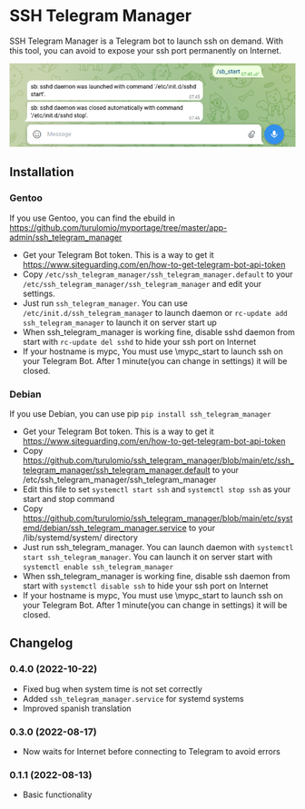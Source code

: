 # SSH Telegram Manager
SSH Telegram Manager is a Telegram bot to launch ssh on demand. With this tool, you can avoid to expose your ssh port permanently on Internet.

![Screenshot of a working SSH Telegram Manager bot](https://github.com/turulomio/ssh_telegram_manager/blob/main/doc/telegram_bot.png)

## Installation
### Gentoo

If you use Gentoo, you can find the ebuild in https://github.com/turulomio/myportage/tree/master/app-admin/ssh_telegram_manager

- Get your Telegram Bot token. This is a way to get it https://www.siteguarding.com/en/how-to-get-telegram-bot-api-token
- Copy `/etc/ssh_telegram_manager/ssh_telegram_manager.default` to your `/etc/ssh_telegram_manager/ssh_telegram_manager` and edit your settings.
- Just run `ssh_telegram_manager`. You can use `/etc/init.d/ssh_telegram_manager` to launch daemon or `rc-update add ssh_telegram_manager` to launch it on server start up
- When ssh_telegram_manager is working fine, disable sshd daemon from start with `rc-update del sshd` to hide your ssh port on Internet
- If your hostname is mypc, You must use \mypc_start to launch ssh on your Telegram Bot. After 1 minute(you can change in settings) it will be closed.


### Debian

If you use Debian, you can use pip `pip install ssh_telegram_manager`

- Get your Telegram Bot token. This is a way to get it https://www.siteguarding.com/en/how-to-get-telegram-bot-api-token
- Copy https://github.com/turulomio/ssh_telegram_manager/blob/main/etc/ssh_telegram_manager/ssh_telegram_manager.default to your /etc/ssh_telegram_manager/ssh_telegram_manager
- Edit this file to set `systemctl start ssh` and `systemctl stop ssh` as your start and stop command
- Copy https://github.com/turulomio/ssh_telegram_manager/blob/main/etc/systemd/debian/ssh_telegram_manager.service to your /lib/systemd/system/ directory
- Just run ssh_telegram_manager. You can launch daemon with `systemctl start ssh_telegram_manager`. You can launch it on server start with `systemctl enable ssh_telegram_manager`
- When ssh_telegram_manager is working fine, disable ssh daemon from start with `systemctl disable ssh` to hide your ssh port on Internet
- If your hostname is mypc, You must use \mypc_start to launch ssh on your Telegram Bot. After 1 minute(you can change in settings) it will be closed.


## Changelog

### 0.4.0 (2022-10-22)
- Fixed bug when system time is not set correctly
- Added `ssh_telegram_manager.service` for systemd systems
- Improved spanish translation

### 0.3.0 (2022-08-17)
- Now waits for Internet before connecting to Telegram to avoid errors

### 0.1.1 (2022-08-13)
- Basic functionality
